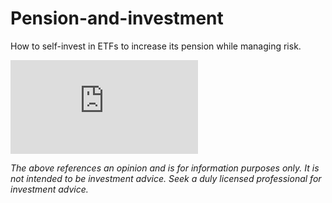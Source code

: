 # Pension-and-investment
How to self-invest in ETFs to increase its pension while managing risk.

![equation](http://latex.codecogs.com/gif.latex?O_t%3D%5Ctext%20%7B%20Onset%20event%20at%20time%20bin%20%7D%20t)

_The above references an opinion and is for information purposes only. It is not intended to be investment advice. Seek a duly licensed professional for investment advice._

